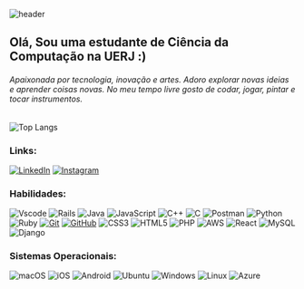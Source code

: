 ![header](https://capsule-render.vercel.app/api?&height=200&type=waving&color=gradient&customColorList=9,11,9,25?type=transparent&text=birenes&animation=fadeIn&fontColor=f2f2f2&fontAlign=15&fontAlignY=35)
## Olá, Sou uma estudante de Ciência da Computação na UERJ :)
###### Apaixonada por tecnologia, inovação e artes. Adoro explorar novas ideias e aprender coisas novas. No meu tempo livre gosto de codar, jogar, pintar e tocar instrumentos.
![Top Langs](https://github-readme-stats-git-masterrstaa-rickstaa.vercel.app/api/top-langs/?username=birenes&layout=compact&bg_color=000&border_color=30A3DC&title_color=E94D5F&text_color=FFF)

### Links:

[![LinkedIn](https://img.shields.io/badge/-LinkedIn-000?style=for-the-badge&logo=linkedin&logoColor=bf80ff)](https://www.linkedin.com/in/myllenepaiva/)
[![Instagram](https://img.shields.io/badge/-myllapfs-000?style=for-the-badge&logo=instagram&logoColor=bf80ff&color:FFF)](https://www.instagram.com/myllapfs/) 


### Habilidades:
![Vscode](https://img.shields.io/badge/Vscode-660099?style=for-the-badge&logo=visual-studio-code&logoColor=white)
![Rails](https://img.shields.io/badge/rails-660099.svg?style=for-the-badge&logo=ruby-on-rails&logoColor=white)
![Java](https://img.shields.io/badge/java-660099.svg?style=for-the-badge&logo=openjdk&logoColor=white)
![JavaScript](https://img.shields.io/badge/JavaScript-660099?style=for-the-badge&logo=javascript&logoColor=black)
![C++](https://img.shields.io/badge/C%2B%2B-660099?style=for-the-badge&logo=c%2B%2B&logoColor=white)
![C](https://img.shields.io/badge/C-660099?style=for-the-badge&logo=c&logoColor=white)
![Postman](https://img.shields.io/badge/Postman-660099.svg?style=for-the-badge&logo=Postman&logoColor=white)
![Python](https://img.shields.io/badge/python-660099?style=for-the-badge&logo=python&logoColor=ffdd54)
![Ruby](https://img.shields.io/badge/Ruby-660099?style=for-the-badge&logo=ruby&logoColor=white)
[![Git](https://img.shields.io/badge/Git-660099?style=for-the-badge&logo=git&logoColor=bf80ff)]()
[![GitHub](https://img.shields.io/badge/GitHub-660099?style=for-the-badge&logo=github&logoColor=bf80ff)]()
![CSS3](https://img.shields.io/badge/CSS3-b300b3?style=for-the-badge&logo=css3&logoColor=bf80ff)
![HTML5](https://img.shields.io/badge/HTML-b300b3?style=for-the-badge&logo=html5&logoColor=bf80ff)
![PHP](https://img.shields.io/badge/PHP-b300b3?style=for-the-badge&logo=php&logoColor=white)
![AWS](https://img.shields.io/badge/AWS-b300b3.svg?style=for-the-badge&logo=amazon-aws&logoColor=white)
![React](https://img.shields.io/badge/React-b300b3?style=for-the-badge&logo=react&logoColor=61DAFB)
![MySQL](https://img.shields.io/badge/MySQL-c653c6?style=for-the-badge&logo=mysql&logoColor=white)
![Django](https://img.shields.io/badge/django-c653c6.svg?style=for-the-badge&logo=django&logoColor=white)

### Sistemas Operacionais:
![macOS](https://img.shields.io/badge/mac%20os-862d59?style=for-the-badge&logo=macos&logoColor=F0F0F0)
![iOS](https://img.shields.io/badge/iOS-862d59?style=for-the-badge&logo=ios&logoColor=white)
![Android](https://img.shields.io/badge/Android-862d59?style=for-the-badge&logo=android&logoColor=white)
![Ubuntu](https://img.shields.io/badge/Ubuntu-862d59?style=for-the-badge&logo=ubuntu&logoColor=2CA5E0)
![Windows](https://img.shields.io/badge/Windows-862d59?style=for-the-badge&logo=windows&logoColor=2CA5E0)
![Linux](https://img.shields.io/badge/Linux-862d59?style=for-the-badge&logo=linux&logoColor=FCC624)
![Azure](https://img.shields.io/badge/Azure-862d59?style=for-the-badge&logo=microsoft%20azure&logoColor=blue&labelColor=862d59&link=https%3A%2F%2Fimages.app.goo.gl%2FK7PN1jYJd57x4q7A8)
